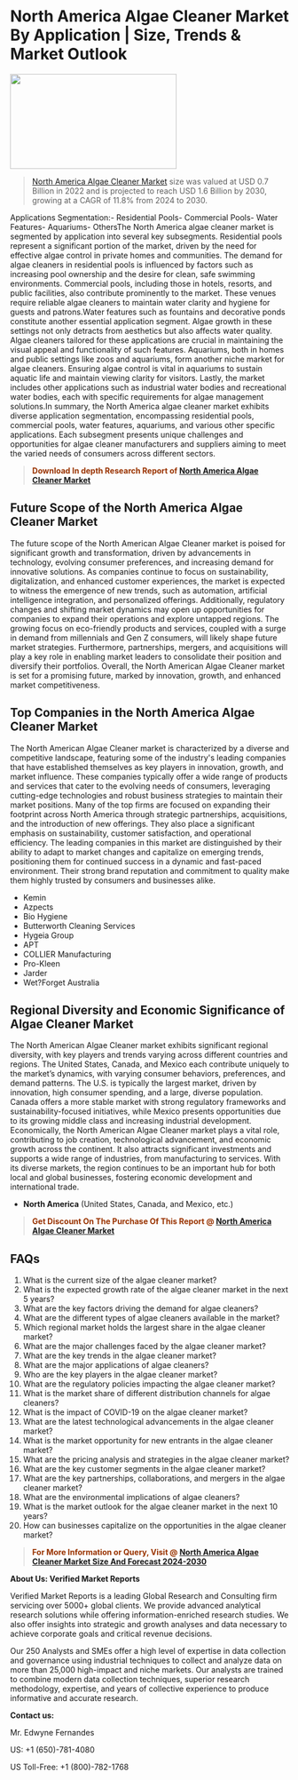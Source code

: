 <p><h1>North America Algae Cleaner Market By Application | Size, Trends & Market Outlook</h1><p><img class="aligncenter size-medium wp-image-105565" src="https://ffe5etoiles.com/wp-content/uploads/2025/01/MST7-300x171.png" alt="" width="300" height="171" /></p><blockquote><p><a href="https://www.verifiedmarketreports.com/download-sample/?rid=602144&utm_source=Github-NA&utm_medium=377" target="_blank">North America Algae Cleaner Market</a> size was valued at USD 0.7 Billion in 2022 and is projected to reach USD 1.6 Billion by 2030, growing at a CAGR of 11.8% from 2024 to 2030.</p></blockquote>Applications Segmentation:- Residential Pools- Commercial Pools- Water Features- Aquariums- OthersThe North America algae cleaner market is segmented by application into several key subsegments. Residential pools represent a significant portion of the market, driven by the need for effective algae control in private homes and communities. The demand for algae cleaners in residential pools is influenced by factors such as increasing pool ownership and the desire for clean, safe swimming environments. Commercial pools, including those in hotels, resorts, and public facilities, also contribute prominently to the market. These venues require reliable algae cleaners to maintain water clarity and hygiene for guests and patrons.Water features such as fountains and decorative ponds constitute another essential application segment. Algae growth in these settings not only detracts from aesthetics but also affects water quality. Algae cleaners tailored for these applications are crucial in maintaining the visual appeal and functionality of such features. Aquariums, both in homes and public settings like zoos and aquariums, form another niche market for algae cleaners. Ensuring algae control is vital in aquariums to sustain aquatic life and maintain viewing clarity for visitors. Lastly, the market includes other applications such as industrial water bodies and recreational water bodies, each with specific requirements for algae management solutions.In summary, the North America algae cleaner market exhibits diverse application segmentation, encompassing residential pools, commercial pools, water features, aquariums, and various other specific applications. Each subsegment presents unique challenges and opportunities for algae cleaner manufacturers and suppliers aiming to meet the varied needs of consumers across different sectors.</p><blockquote><p><span style="color: #993300;"><strong>Download In depth Research Report of <a href="https://www.verifiedmarketreports.com/download-sample/?rid=602144&utm_source=Github-NA&utm_medium=377">North America Algae Cleaner Market</a></strong></span></p></blockquote><h2>Future Scope of the North America Algae Cleaner Market</h2><p>The future scope of the North American Algae Cleaner market is poised for significant growth and transformation, driven by advancements in technology, evolving consumer preferences, and increasing demand for innovative solutions. As companies continue to focus on sustainability, digitalization, and enhanced customer experiences, the market is expected to witness the emergence of new trends, such as automation, artificial intelligence integration, and personalized offerings. Additionally, regulatory changes and shifting market dynamics may open up opportunities for companies to expand their operations and explore untapped regions. The growing focus on eco-friendly products and services, coupled with a surge in demand from millennials and Gen Z consumers, will likely shape future market strategies. Furthermore, partnerships, mergers, and acquisitions will play a key role in enabling market leaders to consolidate their position and diversify their portfolios. Overall, the North American Algae Cleaner market is set for a promising future, marked by innovation, growth, and enhanced market competitiveness.</p><h2>Top Companies in the North America Algae Cleaner Market</h2><p>The North American Algae Cleaner market is characterized by a diverse and competitive landscape, featuring some of the industry's leading companies that have established themselves as key players in innovation, growth, and market influence. These companies typically offer a wide range of products and services that cater to the evolving needs of consumers, leveraging cutting-edge technologies and robust business strategies to maintain their market positions. Many of the top firms are focused on expanding their footprint across North America through strategic partnerships, acquisitions, and the introduction of new offerings. They also place a significant emphasis on sustainability, customer satisfaction, and operational efficiency. The leading companies in this market are distinguished by their ability to adapt to market changes and capitalize on emerging trends, positioning them for continued success in a dynamic and fast-paced environment. Their strong brand reputation and commitment to quality make them highly trusted by consumers and businesses alike.</p><p><ul><li>Kemin </li><li> Azpects </li><li> Bio Hygiene </li><li> Butterworth Cleaning Services </li><li> Hygeia Group </li><li> APT </li><li> COLLIER Manufacturing </li><li> Pro-Kleen </li><li> Jarder </li><li> Wet?Forget Australia</li></ul></p><h2>Regional Diversity and Economic Significance of Algae Cleaner Market</h2><p>The North American Algae Cleaner market exhibits significant regional diversity, with key players and trends varying across different countries and regions. The United States, Canada, and Mexico each contribute uniquely to the market’s dynamics, with varying consumer behaviors, preferences, and demand patterns. The U.S. is typically the largest market, driven by innovation, high consumer spending, and a large, diverse population. Canada offers a more stable market with strong regulatory frameworks and sustainability-focused initiatives, while Mexico presents opportunities due to its growing middle class and increasing industrial development. Economically, the North American Algae Cleaner market plays a vital role, contributing to job creation, technological advancement, and economic growth across the continent. It also attracts significant investments and supports a wide range of industries, from manufacturing to services. With its diverse markets, the region continues to be an important hub for both local and global businesses, fostering economic development and international trade.</p><ul> <li><strong>North America</strong> (United States, Canada, and Mexico, etc.)</li></ul><blockquote><p><span style="color: #993300;"><strong>Get Discount On The Purchase Of This Report @ <a href="https://www.verifiedmarketreports.com/ask-for-discount/?rid=602144&utm_source=Github-NA&utm_medium=377">North America Algae Cleaner Market</a></strong></span></p></blockquote><h2>FAQs</h2><p><ol> <li>What is the current size of the algae cleaner market?</div><div></li> <li>What is the expected growth rate of the algae cleaner market in the next 5 years?</div><div></li> <li>What are the key factors driving the demand for algae cleaners?</div><div></li> <li>What are the different types of algae cleaners available in the market?</div><div></li> <li>Which regional market holds the largest share in the algae cleaner market?</div><div></li> <li>What are the major challenges faced by the algae cleaner market?</div><div></li> <li>What are the key trends in the algae cleaner market?</div><div></li> <li>What are the major applications of algae cleaners?</div><div></li> <li>Who are the key players in the algae cleaner market?</div><div></li> <li>What are the regulatory policies impacting the algae cleaner market?</div><div></li> <li>What is the market share of different distribution channels for algae cleaners?</div><div></li> <li>What is the impact of COVID-19 on the algae cleaner market?</div><div></li> <li>What are the latest technological advancements in the algae cleaner market?</div><div></li> <li>What is the market opportunity for new entrants in the algae cleaner market?</div><div></li> <li>What are the pricing analysis and strategies in the algae cleaner market?</div><div></li> <li>What are the key customer segments in the algae cleaner market?</div><div></li> <li>What are the key partnerships, collaborations, and mergers in the algae cleaner market?</div><div></li> <li>What are the environmental implications of algae cleaners?</div><div></li> <li>What is the market outlook for the algae cleaner market in the next 10 years?</div><div></li> <li>How can businesses capitalize on the opportunities in the algae cleaner market?</div><div></li></ol></p><blockquote><p><span style="color: #993300;"><strong>For More Information or Query, Visit @ <a href="https://www.verifiedmarketreports.com/product/algae-cleaner-market/">North America Algae Cleaner Market Size And Forecast 2024-2030</a></strong></span></p></blockquote><p><strong>About Us: Verified Market Reports</strong></p><p>Verified Market Reports is a leading Global Research and Consulting firm servicing over 5000+ global clients. We provide advanced analytical research solutions while offering information-enriched research studies. We also offer insights into strategic and growth analyses and data necessary to achieve corporate goals and critical revenue decisions.</p><p>Our 250 Analysts and SMEs offer a high level of expertise in data collection and governance using industrial techniques to collect and analyze data on more than 25,000 high-impact and niche markets. Our analysts are trained to combine modern data collection techniques, superior research methodology, expertise, and years of collective experience to produce informative and accurate research.</p><p><strong>Contact us:</strong></p><p>Mr. Edwyne Fernandes</p><p>US: +1 (650)-781-4080</p><p>US Toll-Free: +1 (800)-782-1768</p>
